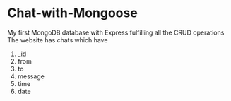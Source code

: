# Chat-with-Mongoose
My first MongoDB database with Express fulfilling all the CRUD operations
The website has chats which have 
1. _id
2. from
3. to
4. message
5. time
6. date
